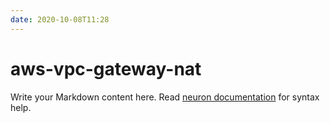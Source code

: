 ```yaml
---
date: 2020-10-08T11:28
---
```


# aws-vpc-gateway-nat

Write your Markdown content here. Read [neuron documentation](https://neuron.zettel.page/2011404.html) for syntax help.

